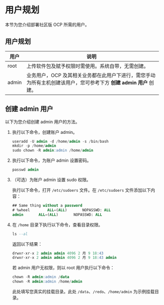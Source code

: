 # 用户规划

本节为您介绍部署社区版 OCP 所需的用户。

## 用户规划

|  用户   |                                                 说明                                                  |
|-------|-----------------------------------------------------------------------------------------------------|
| root  | 上传软件包及赋予权限时需使用。系统自带，无需创建。                                                                           |
| admin | 业务用户，OCP 及其相关业务都在此用户下进行，需您手动为所有主机创建该用户，您可参考下方 **创建 admin 用户** 创建。 |

## 创建 admin 用户

以下为您介绍创建 admin 用户的方法。

1. 执行以下命令，创建账户 admin。

   ```sql
   useradd -U admin -d /home/admin -s /bin/bash
   mkdir -p /home/admin
   sudo chown -R admin:admin /home/admin
   ```

2. 执行以下命令，为账户 admin 设置密码。

   ```sql
   passwd admin
   ```

3. （可选）为账户 admin 设置 sudo 权限。

   执行以下命令，打开 `/etc/sudoers` 文件。在 `/etc/sudoers` 文件添加以下内容：

   ```sql
   ## Same thing without a password
   # %wheel        ALL=(ALL)       NOPASSWD: ALL
   admin       ALL=(ALL)       NOPASSWD: ALL
   ```

4. 在 `/home` 目录下执行以下命令，查看目录权限。

   ```sql
   ls --al
   ```

   返回以下结果：

   ```sql
   drwxr-xr-x 2 admin admin 4096 2 月 9 18:43
   drwxr-xr-x 2 admin admin 4096 2 月 9 18:43 admin
   ```

   若 admin 用户无权限，则以 root 用户执行以下命令：

   ```sql
   chown -R admin:admin /data
   chown -R admin:admin /home/admin
   ```

   此处填写您真实的挂载目录。此处 `/data`、`/redo`、`/home/admin` 为示例挂载目录。
